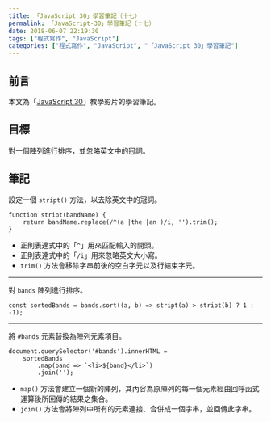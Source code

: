 ```yaml
---
title: 「JavaScript 30」學習筆記（十七）
permalink: 「JavaScript-30」學習筆記（十七）
date: 2018-06-07 22:19:30
tags: ["程式寫作", "JavaScript"]
categories: ["程式寫作", "JavaScript", "「JavaScript 30」學習筆記"]
---
```


## 前言

本文為「[JavaScript 30](https://javascript30.com/)」教學影片的學習筆記。

## 目標

對一個陣列進行排序，並忽略英文中的冠詞。

## 筆記

設定一個 `stript()` 方法，以去除英文中的冠詞。

```JS
function stript(bandName) {
    return bandName.replace(/^(a |the |an )/i, '').trim();
}
```

- 正則表達式中的「`^`」用來匹配輸入的開頭。
- 正則表達式中的「`/i`」用來忽略英文大小寫。
- `trim()` 方法會移除字串前後的空白字元以及行結束字元。

---

對 `bands` 陣列進行排序。

```JS
const sortedBands = bands.sort((a, b) => stript(a) > stript(b) ? 1 : -1);
```

---

將 `#bands` 元素替換為陣列元素項目。

```JS
document.querySelector('#bands').innerHTML =
    sortedBands
        .map(band => `<li>${band}</li>`)
        .join('');
```

- `map()` 方法會建立一個新的陣列，其內容為原陣列的每一個元素經由回呼函式運算後所回傳的結果之集合。
- `join()` 方法會將陣列中所有的元素連接、合併成一個字串，並回傳此字串。
